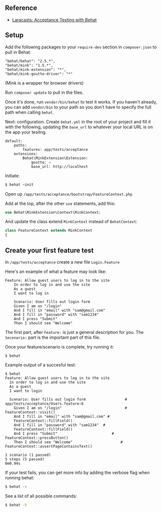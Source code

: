 ## Reference

+ [Laracasts: Acceptance Testing with Behat](https://laracasts.com/lessons/acceptance-testing-with-behat#)


## Setup 
Add the following packages to your `require-dev` section in `composer.json` to pull in Behat:

```
"behat/behat": "2.5.*",
"behat/mink": "1.5.*",
"behat/mink-extension": "*",
"behat/mink-goutte-driver": "*"
```

(Mink is a wrapper for browser drivers)

Run `composer update` to pull in the files.

Once it's done, run `vendor/bin/behat` to test it works. If you haven't already, you can add `vendor/bin` to your path so you don't have to specify the full path when calling `behat`.

Next: configuration. Create `behat.yml` in the root of your project and fill it with the following, updating the `base_url` to whatever your local URL is on the app your tesitng.

```
default:
    paths:
        features: app/tests/acceptance
    extensions:
        Behat\MinkExtension\Extension:
            goutte: ~
            base_url: http://localhost
```

Initiate:

```bash
$ behat —init

```

Open up `/app/tests/acceptance/bootstrap/FeatureContext.php`

Add at the top, after the other `use` statements, add this:

```php
use Behat\MinkExtension\Context\MinkContext;
```

And update the class extend `MinkContext` instead of `BehatContext`:

```php
class FeatureContext extends MinkContext
{
```


## Create your first feature test

In `/app/tests/acceptance` create a new file `Login.Feature`

Here's an example of what a feature may look like:

```
Feature: Allow guest users to log in to the site
	In order to log in and use the site
	As a guest
	I want to log in

	Scenario: User fills out login form
	Given I am on "/login"
	And I fill in "email" with "sam@gmail.com"
	And I fill in "password" with "sam1234"
	And I press "Submit"
	Then I should see "Welcome"
```

The first part, after `Feature:` is just a general description for you. The `Secenario:` part is the important part of this file.

Once your feature/scenario is complete, try running it:

```
$ behat
```

Example output of a succesful test:

```
$ behat
Feature: Allow guest users to log in to the site
  In order to log in and use the site
  As a guest
  I want to login

  Scenario: User fills out login form                  # app/tests/acceptance/Users.feature:6
    Given I am on "/login"                             # FeatureContext::visit()
    And I fill in "email" with "sam@gmail.com" # 
    FeatureContext::fillField()
    And I fill in "password" with "sam1234"  # 
    FeatureContext::fillField()
    And I press "Submit"                         # FeatureContext::pressButton()
    Then I should see "Welcome"                      # FeatureContext::assertPageContainsText()

1 scenario (1 passed)
5 steps (5 passed)
0m0.94s
```

If your test fails, you can get more info by adding the verbose flag when running behat:

```bash
$ behat -v
```


See a list of all possible commands:
```bash
$ behat -h
```


